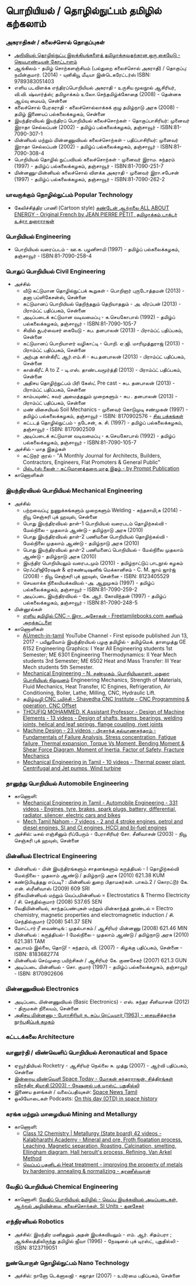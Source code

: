  # பொறியியல் / தொழில்நுட்பம் தமிழில் கற்கலாம்
 ### அகராதிகள் / கலைச்சொல் தொகுப்புகள்
  * [அறிவியல் தொழில்நுட்ப இலக்கியங்களைத் தமிழாக்குவதற்கான ஒரு கையேடு - ஜெயபாண்டியன் கோட்டாளம்](https://drive.google.com/file/d/0BzwpbxABzaV5SzVpQ24tY0NGVXc/edit)
  * ஆங்கிலம் - தமிழ் சொற்களஞ்சியம் (பல்துறை கலைச்சொல் அகராதி)  /  தொகுப்பு: நவீன்குமார்.  (2014) - யுனிகியூ மீடியா இன்டெகரேட்டர்ஸ் ISBN: 9789383051403
  * எளிய படவிளக்க எந்திரப்பொறியியல் அகராதி - உருசிய மூலநூல் ஆசிரியர், வி.வி. ஷ்வார்த்ஸ்;  தமிழாக்கம் உலோ.செந்தமிழ்க்கோதை (2008) - தென்னக ஆய்வு மையம், சென்னை
  * கலைச்சொல் பேரகராதி - கலைச்சொல்லாக்கக் குழு தமிழ்நாடு அரசு  (2008) - தமிழ் இணையப் பல்கலைக்கழகம், சென்னை
  * இயந்திரவியல் இயந்திரப் பொறியியல் கலைச்சொற்கள் - தொகுப்பாசிரியர்: முனைவர் இராதா செல்லப்பன் (2002) - தமிழ்ப் பல்கலைக்கழகம், தஞ்சாவூர் -  ISBN:81-7090-307-1
  * மின்னியல் மற்றும் மின்னணுவியல் கலைச்சொற்கள் - பதிப்பாசிரியர்: முனைவர் இராதா செல்லப்பன் (2002) - தமிழ்ப் பல்கலைக்கழகம், தஞ்சாவூர் - ISBN:81-7090-308-4
  * பொறியியல் தொழில் நுட்பவியல் கலைச்சொற்கள் - முனைவர் இராம. சுந்தரம் (1997) - தமிழ்ப் பல்கலைக்கழகம், தஞ்சாவூர் - ISBN:81-7090-251-7
  * மின்னணு-மின்னியல் கலைச்சொல் விளக்க அகராதி - முனைவர் இரா.சபேசன் (1997) - தமிழ்ப் பல்கலைக்கழகம், தஞ்சாவூர் - ISBN:81-7090-262-2
 ### யாவருக்கும் தொழில்நுட்பம் Popular Technology
   * கேலிச்சித்திர பாணி (Cartoon style) [கண்டேன் ஆற்றலை ALL ABOUT ENERGY - Original French by JEAN PIERRE PETIT, தமிழாக்கம் டாக்டர் உத்ரா துரைராஜன்](https://archive.org/details/AllAboutEnergy-Tamil-JeanPierrePetit)
 ### பொறியியல் Engineering
   * பொறியியல் வரைப்படம் - ஊ.க. பழனிசாமி (1997) - தமிழ்ப் பல்கலைக்கழகம், தஞ்சாவூர் - ISBN:81-7090-258-4
 ### பொதுப் பொறியியல் Civil Engineering
   * அச்சில்
     * வீடு கட்டுமான தொழில்நுட்பக் கூறுகள் - பொறிஞர் புருடோத்தமன்  (2013) - தனா பப்ளிகேசன்ஸ், சென்னை
     * கட்டுமானப் பொறியியல் தெறிந்ததும் தெறியாததும் - அ. வீரப்பன்  (2013) - பிராம்ப்ட் பதிப்பகம், சென்னை
     * அடிப்படைக் கட்டுமான வடிவமைப்பு - க.செயகோபால் (1992) - தமிழ்ப் பல்கலைக்கழகம், தஞ்சாவூர் - ISBN:81-7090-105-7
     * சிவில் சூபர்வைசர் கையேடு - சுப. தனபாலன்  (2013) - பிராம்ப்ட் பதிப்பகம், சென்னை
     * கட்டுமானப் பொறியாளர் வழிகாட்டி - பொறி. ஏ.ஜி. மாரிமுத்துராஜ்  (2013) - பிராம்ப்ட் பதிப்பகம், சென்னை
     * அற்புத கான்கிரீட் ஆர்.எம்.சி  - சுப.தனபாலன்  (2013) - பிராம்ப்ட் பதிப்பகம், சென்னை
     * கான்கிரீட் A to Z  -  டி.எஸ். தாண்டவமூர்த்தி  (2013) - பிராம்ப்ட் பதிப்பகம், சென்னை
     * அதிசய தொழிற்நுட்பம் பிரி கேஸ்ட் Pre cast -  சுப. தனபாலன்  (2013) - பிராம்ப்ட் பதிப்பகம், சென்னை
     * காம்பவுண்ட் சுவர் அமைத்தலும் முறைகளும்  -  சுப . தனபாலன்  (2013) - பிராம்ப்ட் பதிப்பகம், சென்னை
     * மண் விசையியல் Soil Mechanics - முனைவர் கொடுமுடி சண்முகன்  (1997) - தமிழ்ப் பல்கலைக்கழகம், தஞ்சாவூர் - ISBN: 8170902576 - [சில பக்கங்கள்](https://github.com/AshokR/tech-in-tamil/tree/master/Resources/Soil%20Mechanics)
     * கட்டடத் தொழில்நுட்பம் - நடேசன், சு. சி. (1997) - தமிழ்ப் பல்கலைக்கழகம், தஞ்சாவூர் - ISBN: 8170902509
     * அடிப்படைக் கட்டுமான வடிவமைப்பு - க.செயகோபால் (1992) - தமிழ்ப் பல்கலைக்கழகம், தஞ்சாவூர் - ISBN:81-7090-105-7
   * அச்சில் - மாத இதழ்கள்
     * கட்டுநர் குரல் - “A Monthly Journal for Architects, Builders, Contractors, Engineers, Flat Promoters & General Public”
     * [பில்டர்ஸ் லைன் - கட்டுமானத்துறை மாத இதழ் - by Prompt Publication](http://www.buildersline.in/)
   * காணொளிகள்
 ### இயந்திரவியல் பொறியியல் Mechanical Engineering
   * அச்சில்
     * பற்றவைப்பு; நுணுக்கங்களும் முறைகளும் Welding - கந்தசாமி,சு  (2014) - நியூ செஞ்சுரி புக் ஹவுஸ், சென்னை
     * பொது இயந்திரவியல் தாள்-1 பொறியியல் வரைபடம் தொழிற்கல்வி - மேல்நிலை - முதலாம் ஆண்டு - தமிழ்நாடு அரசு  (2010) 
     * பொது இயந்திரவியல் தாள்-2 பணிமனை பொறியியல் தொழிற்கல்வி - மேல்நிலை முதலாம் ஆண்டு - தமிழ்நாடு அரசு  (2010) 
     * பொது இயந்திரவியல் தாள்-2 பணிமனைப் பொறியியல் - மேல்நிலை முதலாம் ஆண்டு - தமிழ்நாடு அரசு  (2010)
     * இயந்திர பொறியியலும் வரைபடமும் (2010) - தமிழ்நாட்டுப் பாடநூல் கழகம்     
     * ரெஃப்ரிஜிரேஷன் & ஏர்கண்டிஷனிங் மெக்கானிசம் - C. M. ஜாய் ஜார்ஜ்  (2008) - நியூ செஞ்சுரி புக் ஹவுஸ், சென்னை - ISBN: 8123405529 
     * செயலாக்க நிலையியக்கவியல் -அ. ஆறுமுகம் (1997) - தமிழ்ப் பல்கலைக்கழகம், தஞ்சாவூர் - ISBN:81-7090-259-2
     * அடிப்படை இயந்திரவியல் - கே. ஆர். கோவிந்தன் (1997) - தமிழ்ப் பல்கலைக்கழகம், தஞ்சாவூர் - ISBN:81-7090-248-5
   * மின்னூல்கள்
     * [எளிய தமிழில் CNC  – இரா. அசோகன் - Freetamilebooks.com கணியம் அறக்கட்டளை](https://freetamilebooks.com/ebooks/cnc/)
   * காணொளிகள்
     * [AUmech-in-tamil](https://www.youtube.com/channel/UCLzsO1SJl5nD47WwmrR5D6Q/videos) YouTube Channel - First episode published Jun 13, 2017 - பயிலுவோம் இயந்திரயியல் பழகு தமிழில் - தமிழ்மெக். தாளமுத்து 
GE 6152 Engineering Graphics: I Year All Engineering students 1st Semester;
ME 6301 Engineering Thermodynamics: II Year Mech students 3rd Semester;
ME 6502 Heat and Mass Transfer: III Year Mech students 5th Semester.
     * [Mechanical Engineering - N. சண்முகம், பொறியியலாளர், மதுரை பொறியியல் நிறுவனம்](https://www.youtube.com/user/maduraiengineering/videos?view=0&sort=dd&flow=grid)
     Engineering Mechanics, Strength of Materials, Fluid Mechanics, Heat Transfer, IC Engines, Refrigeration, Air Conditioning, Boiler, Lathe, Milling, CNC, Hydraulic Lift.
     * [தமிழ்வழி CNC பயிற்சி - Shavedha CNC Institute - CNC Programming & operation, CNC Offset](https://www.youtube.com/channel/UCn5hz3CIRfQtfbhZXbW_KbA/videos)
     * [THOUFIQ MOHAMMED. K Assistant Professor - Design of Machine Elements - 13 videos - Design of shafts, beams, bearings, welding joints, helical and leaf springs, flange coupling, rivet joints](https://www.youtube.com/playlist?list=PL8EJqJaNKpjW8Qka2MatntptB3_Gt180L)
     * [Machine Design - 23 videos - பிரசாந்த் கல்யாணசுந்தரம் - Fundamentals of Failure Analysis, Stress concentration, Fatigue failure, Thermal expansion, Torque Vs Moment, Bending Moment & Shear Force Diagram, Moment of Inertia, Factor of Safety, Fracture Mechanics](https://www.youtube.com/playlist?list=PLGPnYKI27nXqZYdtJxL-hHYwdf5Q_7eKC)
     * [Mechanical Engineering in Tamil - 10 videos - Thermal power plant, Centrifugal and Jet pumps, Wind turbine](https://www.youtube.com/channel/UCCZNyXp_n_nwUl7_8l4tkJg/playlists)
 ### தானுந்து பொறியியல் Automobile Engineering  
   * காணொளி: 
     * [Mechanical Engineering in Tamil - Automobile Engineering - 331 videos - Engines, tyre, brakes, spark plugs, battery, differential, radiator, silencer, electric cars and bikes](https://www.youtube.com/playlist?list=PL_cqYaRSlQatG9xTLerabnBxEbN1MxRbR)
     * [Mech Tamil Nahom - 7 videos - 2 and 4 stroke engines, petrol and diesel engines, SI and CI engines, HCCI and bi-fuel engines](https://www.youtube.com/playlist?list=PL14KfBIPVoN8Afw6_8AGcaIMtfzvZXiNY)
   * அச்சில்: டீசல் எஞ்சினும் ரிப்பேரும் - பேராசிரியர் சோ. சீனிவாசன்  (2003) - நியூ செஞ்சுரி புக் ஹவுஸ், சென்னை
 ### மின்னியல் Electrical Engineering
   * மின்னியல் - மின் இயந்திரங்களும் சாதனங்களும் கருத்தியல் - I தொழிற்கல்வி மேல்நிலை - முதலாம் ஆண்டு  /  தமிழ்நாடு அரசு  (2010) 621.38 KUM
   * கண்டுபிடித்தது எப்படி? : மின்னியல் துறை பிதாமகர்கள். பாகம்.2  /  கொரட்டூர் கே. என். ஸ்ரீனிவாஸ்  (2009) 609 SRI
   * நிலைமின்னியல் மற்றும் வெப்பமின்னியல் = Electrostatics & Thermo Electricity  /  சி. செந்தில்குமார்  (2008) 537.65 SEN
   * வேதிமின்னியல், காந்தப்பண்புகள் மற்றும் மின்காந்தத் தூண்டல் = Electro chemistry, magnetic properties and electromagnetic induction  /  சி. செந்தில்குமார்  (2008) 541.37 SEN
   * மோட்டார் ரீ வைண்டிங் : முதல்பாகம்  /  ஆசிரியர் மின்னணு  (2008) 621.46 MIN
   * மின்னியல் : கருத்தியல்- I மேல்நிலை - முதலாம் ஆண்டு  /  தமிழ்நாடு அரசு  (2010) 621.381 TAM
   * அபாயம் இல்லை, தொடு! - சுந்தரம், வி. (2007) - கிழக்கு பதிப்பகம், சென்னை - ISBN: 8183682774	
   * மின்னியல் செய்முறை பயிற்சிகள்  /  ஆசிரியர் கே. குணசேகர்  (2007) 621.3 GUN
   * அடிப்படை மின்னியல்  -  சொ. குமார் (1997) - தமிழ்ப் பல்கலைக்கழகம், தஞ்சாவூர் - ISBN: 8170902606
 ### மின்னணுவியல் Electronics
   * அடிப்படை மின்னணுவியல் (Basic Electronics) - எஸ். சுந்தர சீனிவாசன் (2012) - திருமகள் நிலையம், சென்னை
   * [அதிசய மின்னணு - பேராசிரியர் ந. சுப்பு ரெட்டியார் (1963) - சைவசித்தாந்த நூற்பதிப்புக் கழகம்](http://www.tamilvu.org/library/nationalized/pdf/35-subbureddiyar/476-adisiyaminanu.pdf)
 ### கட்டடக்கலை Architecture         
   
 ### வானூர்தி / விண்வெளிப் பொறியியல் Aeronautical and Space
   * ஏவூர்தியியல் Rocketry - ஆசிரியர் நெல்லை சு. முத்து  (2007) - ஆர்வி பதிப்பகம், சென்னை
   * [இன்றைய விண்வெளி Space Today - மோகன் சுந்தரராஜன், சித்திரங்கள் நரேந்திர தியாகி (2003) - நேஷனல் புக் டிரஸ்ட், புதுதில்லி](https://archive.org/details/in.ernet.dli.2015.287688)
   * இணைய தளங்கள் / வலைப்பதிவுகள்: [Space News Tamil](https://spacenewstamil.com/)
   * ஒலியோடைகள் Podcasts: [On this day (OTD) in space history](https://spacenewstamil.com/tag/otd-tamil/)
 ### சுரங்க மற்றும் மாழையியல் Mining and Metallurgy
   * காணொளி: 
     * [Class 12 Chemistry | Metallurgy (State board) 42 videos - Kalabharathi Academy -
Mineral and ore, Froth floatation process, Leaching, Magnetic separation, Roasting, Calcination, smelting, Ellingham diagram, Hall heroult's process, Refining, Van Arkel Method](https://www.youtube.com/playlist?list=PLCATGF9qVeC62H0WxnxKYmBNS1FU64z3N)
     * [வெப்பப் பதனிடல் Heat treatment - improving the property of metals by hardening, annealing & normalizing - தரணீஸ்வரன்](https://www.youtube.com/watch?v=i1Y2mek9ovo)
 ### வேதிப் பொறியியல் Chemical Engineering
   * காணொளி: [வேதிப் பொறியியல் தமிழில் - வெப்ப இயக்கவியல் அடிப்படைகள், ஆற்றல் அழிவின்மை, கலைச்சொற்கள், SI Units - தனசேகர்](https://www.youtube.com/channel/UCq6CaqP9Udf_ZtyowjOAQqQ/videos)     
 ### எந்திரனியல் Robotics
   * அச்சில்: இயந்திர மனிதனும் அதன் இயக்கவியலும் - எம். ஆர். சிதம்பரா ; ஆங்கிலத்திலிருந்து தமிழில் ஜீவா  (1996) - நேஷனல் புக் டிரஸ்ட், புதுதில்லி - ISBN: 8123719051
 ### நுண்பொருள் தொழில்நுட்பம் Nano Technology
   * அச்சில்: நானோ டெக்னாலஜி - சுஜாதா (2007) - உயிர்மை பதிப்பகம், சென்னை
